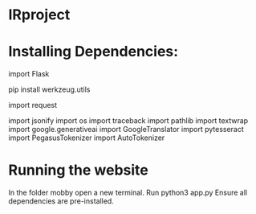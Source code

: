 # IRproject

# Installing Dependencies:
import Flask

pip install werkzeug.utils


import request


import jsonify
import os
import traceback
import pathlib
import textwrap
import google.generativeai
import GoogleTranslator
import pytesseract
import PegasusTokenizer
import AutoTokenizer

# Running the website
In the folder mobby open a new terminal.
Run python3 app.py
Ensure all dependencies are pre-installed.
